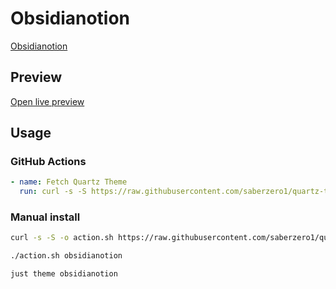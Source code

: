 # Obsidianotion

[Obsidianotion](https://diegoeis.com)

## Preview

[Open live preview](https://quartz-themes.github.io/obsidianotion/)

## Usage

### GitHub Actions

```yaml
- name: Fetch Quartz Theme
  run: curl -s -S https://raw.githubusercontent.com/saberzero1/quartz-themes/master/action.sh | bash -s -- obsidianotion
```

### Manual install

```bash
curl -s -S -o action.sh https://raw.githubusercontent.com/saberzero1/quartz-themes/master/action.sh

./action.sh obsidianotion
```

```bash
just theme obsidianotion
```
